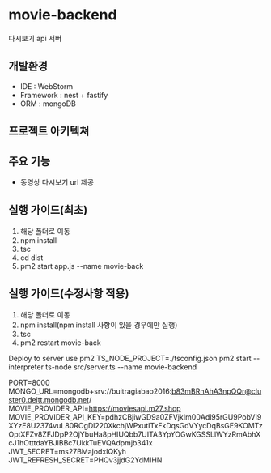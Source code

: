 # movie-backend
다시보기 api 서버

## 개발환경
- IDE : WebStorm
- Framework : nest + fastify
- ORM : mongoDB

## 프로젝트 아키텍쳐
## 주요 기능
- 동영상 다시보기 url 제공

## 실행 가이드(최초)
1. 해당 폴더로 이동
2. npm install
3. tsc
4. cd dist
5. pm2 start app.js --name movie-back

## 실행 가이드(수정사항 적용)
1. 해당 폴더로 이동
2. npm install(npm install 사항이 있을 경우에만 실행)
3. tsc
4. pm2 restart movie-back

Deploy to server use pm2
TS_NODE_PROJECT=./tsconfig.json pm2 start --interpreter ts-node src/server.ts --name movie-backend

PORT=8000
MONGO_URL=mongodb+srv://buitragiabao2016:b83mBRnAhA3npQQr@cluster0.deitt.mongodb.net/
MOVIE_PROVIDER_API=https://moviesapi.m27.shop
MOVIE_PROVIDER_API_KEY=pdhzCBjiwGD9a0ZFVjkIm00Adl95rGU9PobVI9XYzE8U2374vuL80ROgDl220XkchjWPxutITxFkDqsGdVYycDqBsGE9KOMTzOptXFZv8ZFJDpP2OjYbuHa8pHIUQbb7UITA3YpYOGwKGSSLlWYzRmAbhXcJ1hOtttdaYBJlBBc7UkkTuEVQAdpmjb341x
JWT_SECRET=ms27BMajodxIQKyh
JWT_REFRESH_SECRET=PHQv3jjdG2YdMIHN

